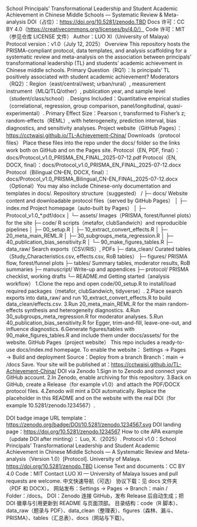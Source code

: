 School Principals’ Transformational Leadership and Student Academic Achievement in Chinese Middle Schools — Systematic Review & Meta-analysis
DOI（占位）：https://doi.org/10.5281/zenodo.TBD
Docs 许可：CC BY 4.0（https://creativecommons.org/licenses/by/4.0/）
Code 许可：MIT（参见仓库 LICENSE 文件）
Author：LUO XI（University of Malaya）
Protocol version：v1.0（July 12, 2025）
Overview
This repository hosts the PRISMA-compliant protocol, data templates, and analysis scaffolding for a systematic review and meta-analysis on the association between principals’ transformational leadership (TL) and students’ academic achievement in Chinese middle schools.
Primary Question（RQ1）：Is principals’ TL positively associated with student academic achievement?
Moderators（RQ2）：Region（east/central/west; urban/rural）, measurement instrument（MLQ/TLQ/other）, publication year, and sample level（student/class/school）.
Designs Included：Quantitative empirical studies（correlational, regression, group comparison, panel/longitudinal, quasi-experimental）.
Primary Effect Size：Pearson r, transformed to Fisher’s z; random-effects（REML）, with heterogeneity, prediction interval, bias diagnostics, and sensitivity analyses.
Project website（GitHub Pages）：https://cctwaisi.github.io/TL-Achievement-China/
Downloads（protocol files）
Place these files into the repo under the docs/ folder so the links work both on GitHub and on the Pages site.
Protocol（EN, PDF, final）：docs/Protocol_v1.0_PRISMA_EN_FINAL_2025-07-12.pdf
Protocol（EN, DOCX, final）：docs/Protocol_v1.0_PRISMA_EN_FINAL_2025-07-12.docx
Protocol（Bilingual CN–EN, DOCX, final）：docs/Protocol_v1.0_PRISMA_Bilingual_CN-EN_FINAL_2025-07-12.docx
（Optional）You may also include Chinese-only documentation and templates in docs/.
Repository structure（suggested）
/
├─ docs/ Website content and downloadable protocol files（served by GitHub Pages）
│ ├─ index.md Project homepage（auto-built by Pages）
│ ├─ Protocol_v1.0_*.pdf/docx
│ └─ assets/ Images（PRISMA, forest/funnel plots）for the site
├─ code/ R scripts（metafor, clubSandwich）and reproducible pipelines
│ ├─ 00_setup.R
│ ├─ 10_extract_convert_effects.R
│ ├─ 20_meta_main_REML.R
│ ├─ 30_subgroups_meta_regression.R
│ ├─ 40_publication_bias_sensitivity.R
│ └─ 90_make_figures_tables.R
├─ data_raw/ Search exports（CSV/RIS）, PDFs
├─ data_clean/ Curated tables（Study_Characteristics.csv, effects.csv, RoB tables）
├─ figures/ PRISMA flow, forest/funnel plots
├─ tables/ Summary tables, moderator results, RoB summaries
├─ manuscript/ Write-up and appendices
├─ protocol/ PRISMA checklist, working drafts
└─ README.md
Getting started（analysis workflow）
1.Clone the repo and open code/00_setup.R to install/load required packages（metafor, clubSandwich, tidyverse）.
2.Place search exports into data_raw/ and run 10_extract_convert_effects.R to build data_clean/effects.csv.
3.Run 20_meta_main_REML.R for the main random-effects synthesis and heterogeneity diagnostics.
4.Run 30_subgroups_meta_regression.R for moderator analyses.
5.Run 40_publication_bias_sensitivity.R for Egger, trim-and-fill, leave-one-out, and influence diagnostics.
6.Generate figures/tables with 90_make_figures_tables.R and include them under docs/assets/ for the website.
GitHub Pages（project website）
This repo includes a ready-to-use docs/index.md homepage. To enable the website：
Settings → Pages → Build and deployment
Source：Deploy from a branch
Branch：main → /docs
Save. Your site will be published at：https://cctwaisi.github.io/TL-Achievement-China/
DOI via Zenodo
1.Sign in to Zenodo and connect your GitHub account.
2.In Zenodo, enable archiving for this repository.
3.Back on GitHub, create a Release（for example v1.0）and attach the PDF/DOCX protocol files.
4.Zenodo will mint a DOI automatically. Replace the placeholder in this README and on the website with the real DOI（for example 10.5281/zenodo.1234567）.

DOI badge image URL template：https://zenodo.org/badge/DOI/10.5281/zenodo.1234567.svg
DOI landing page：https://doi.org/10.5281/zenodo.1234567
How to cite
APA example（update DOI after minting）：
Luo, X.（2025）. Protocol v1.0：School Principals’ Transformational Leadership and Student Academic Achievement in Chinese Middle Schools — A Systematic Review and Meta-analysis（Version 1.0）[Protocol]. University of Malaya. https://doi.org/10.5281/zenodo.TBD
License
Text and documents：CC BY 4.0
Code：MIT
Contact
LUO XI — University of Malaya
Issues and pull requests are welcome.
中文快速导航（可选）
协议下载：见 docs 文件夹（PDF 和 DOCX）。
网站发布：Settings → Pages → Branch：main / Folder：/docs。
DOI：Zenodo 连接 GitHub，发布 Release 后自动生成；把 DOI 徽章与引用更新到 README 与页面顶部。
目录结构：code（R 脚本）、data_raw（题录与 PDF）、data_clean（整理表）、figures（森林、漏斗、PRISMA）、tables（汇总表）、docs（网站与下载）。
